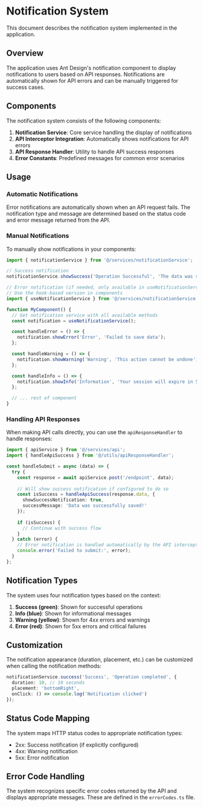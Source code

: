 # Notification System

This document describes the notification system implemented in the application.

## Overview

The application uses Ant Design's notification component to display notifications to users based on API responses. Notifications are automatically shown for API errors and can be manually triggered for success cases.

## Components

The notification system consists of the following components:

1. **Notification Service**: Core service handling the display of notifications
2. **API Interceptor Integration**: Automatically shows notifications for API errors
3. **API Response Handler**: Utility to handle API success responses
4. **Error Constants**: Predefined messages for common error scenarios

## Usage

### Automatic Notifications

Error notifications are automatically shown when an API request fails. The notification type and message are determined based on the status code and error message returned from the API.

### Manual Notifications

To manually show notifications in your components:

```typescript
import { notificationService } from '@/services/notificationService';

// Success notification
notificationService.showSuccess('Operation Successful', 'The data was saved successfully');

// Error notification (if needed, only available in useNotificationService hook)
// Use the hook-based version in components
import { useNotificationService } from '@/services/notificationService';

function MyComponent() {
  // Get notification service with all available methods 
  const notification = useNotificationService();

  const handleError = () => {
    notification.showError('Error', 'Failed to save data');
  };

  const handleWarning = () => {
    notification.showWarning('Warning', 'This action cannot be undone');
  };

  const handleInfo = () => {
    notification.showInfo('Information', 'Your session will expire in 5 minutes');
  };

  // ... rest of component
}
```

### Handling API Responses

When making API calls directly, you can use the `apiResponseHandler` to handle responses:

```typescript
import { apiService } from '@/services/api';
import { handleApiSuccess } from '@/utils/apiResponseHandler';

const handleSubmit = async (data) => {
  try {
    const response = await apiService.post('/endpoint', data);
    
    // Will show success notification if configured to do so
    const isSuccess = handleApiSuccess(response.data, {
      showSuccessNotification: true,
      successMessage: 'Data was successfully saved!'
    });
    
    if (isSuccess) {
      // Continue with success flow
    }
  } catch (error) {
    // Error notification is handled automatically by the API interceptor
    console.error('Failed to submit:', error);
  }
};
```

## Notification Types

The system uses four notification types based on the context:

1. **Success (green)**: Shown for successful operations
2. **Info (blue)**: Shown for informational messages
3. **Warning (yellow)**: Shown for 4xx errors and warnings
4. **Error (red)**: Shown for 5xx errors and critical failures

## Customization

The notification appearance (duration, placement, etc.) can be customized when calling the notification methods:

```typescript
notificationService.success('Success', 'Operation completed', {
  duration: 10, // 10 seconds
  placement: 'bottomRight',
  onClick: () => console.log('Notification clicked')
});
```

## Status Code Mapping

The system maps HTTP status codes to appropriate notification types:

- 2xx: Success notification (if explicitly configured)
- 4xx: Warning notification
- 5xx: Error notification

## Error Code Handling

The system recognizes specific error codes returned by the API and displays appropriate messages. These are defined in the `errorCodes.ts` file. 